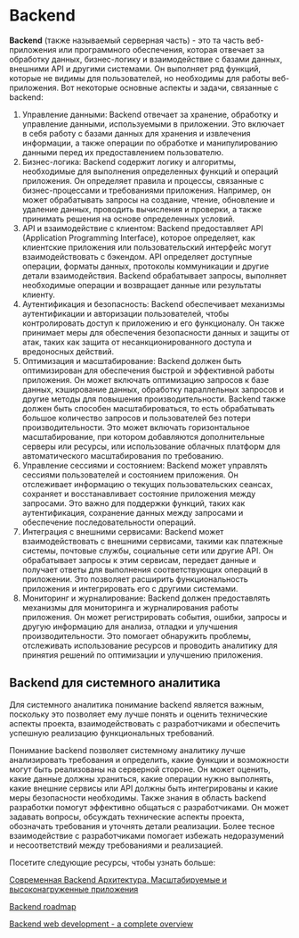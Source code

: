 # Backend

**Backend** (также называемый серверная часть) - это та часть веб-приложения или программного обеспечения, которая отвечает за обработку данных, бизнес-логику и взаимодействие с базами данных, внешними API и другими системами. Он выполняет ряд функций, которые не видимы для пользователей, но необходимы для работы веб-приложения. Вот некоторые основные аспекты и задачи, связанные с backend:

1. Управление данными: Backend отвечает за хранение, обработку и управление данными, используемыми в приложении. Это включает в себя работу с базами данных для хранения и извлечения информации, а также операции по обработке и манипулированию данными перед их предоставлением пользователю.
2. Бизнес-логика: Backend содержит логику и алгоритмы, необходимые для выполнения определенных функций и операций приложения. Он определяет правила и процессы, связанные с бизнес-процессами и требованиями приложения. Например, он может обрабатывать запросы на создание, чтение, обновление и удаление данных, проводить вычисления и проверки, а также принимать решения на основе определенных условий.
3. API и взаимодействие с клиентом: Backend предоставляет API (Application Programming Interface), которое определяет, как клиентские приложения или пользовательский интерфейс могут взаимодействовать с бэкендом. API определяет доступные операции, форматы данных, протоколы коммуникации и другие детали взаимодействия. Backend обрабатывает запросы, выполняет необходимые операции и возвращает данные или результаты клиенту.
4. Аутентификация и безопасность: Backend обеспечивает механизмы аутентификации и авторизации пользователей, чтобы контролировать доступ к приложению и его функционалу. Он также принимает меры для обеспечения безопасности данных и защиты от атак, таких как защита от несанкционированного доступа и вредоносных действий.
5. Оптимизация и масштабирование: Backend должен быть оптимизирован для обеспечения быстрой и эффективной работы приложения. Он может включать оптимизацию запросов к базе данных, кэширование данных, обработку параллельных запросов и другие методы для повышения производительности. Backend также должен быть способен масштабироваться, то есть обрабатывать большое количество запросов и пользователей без потери производительности. Это может включать горизонтальное масштабирование, при котором добавляются дополнительные серверы или ресурсы, или использование облачных платформ для автоматического масштабирования по требованию.
6. Управление сессиями и состоянием: Backend может управлять сессиями пользователей и состоянием приложения. Он отслеживает информацию о текущих пользовательских сеансах, сохраняет и восстанавливает состояние приложения между запросами. Это важно для поддержки функций, таких как аутентификация, сохранение данных между запросами и обеспечение последовательности операций.
7. Интеграция с внешними сервисами: Backend может взаимодействовать с внешними сервисами, такими как платежные системы, почтовые службы, социальные сети или другие API. Он обрабатывает запросы к этим сервисам, передает данные и получает ответы для выполнения соответствующих операций в приложении. Это позволяет расширить функциональность приложения и интегрировать его с другими системами.
8. Мониторинг и журналирование: Backend должен предоставлять механизмы для мониторинга и журналирования работы приложения. Он может регистрировать события, ошибки, запросы и другую информацию для анализа, отладки и улучшения производительности. Это помогает обнаружить проблемы, отслеживать использование ресурсов и проводить аналитику для принятия решений по оптимизации и улучшению приложения.

## Backend для системного аналитика

Для системного аналитика понимание backend является важным, поскольку это позволяет ему лучше понять и оценить технические аспекты проекта, взаимодействовать с разработчиками и обеспечить успешную реализацию функциональных требований.

Понимание backend позволяет системному аналитику лучше анализировать требования и определить, какие функции и возможности могут быть реализованы на серверной стороне. Он может оценить, какие данные должны храниться, какие операции нужно выполнять, какие внешние сервисы или API должны быть интегрированы и какие меры безопасности необходимы. Также знания в область backend разработки помогут эффективно общаться с разработчиками. Он может задавать вопросы, обсуждать технические аспекты проекта, обозначать требования и уточнять детали реализации. Более тесное взаимодействие с разработчиками помогает избежать недоразумений и несоответствий между требованиями и реализацией.

Посетите следующие ресурсы, чтобы узнать больше:

[Современная Backend Архитектура. Масштабируемые и высоконагруженные приложения](https://www.youtube.com/watch?v=ZgojwJEcLn8\&list=PL-0FwrBQScStO\_lDa8EMATvjbDW\_jQn2C\&ab\_channel=%D0%90%D1%80%D1%82%D1%91%D0%BC%D0%A8%D1%83%D0%BC%D0%B5%D0%B9%D0%BA%D0%BE)

[Backend roadmap](https://roadmap.sh/backend)

[Backend web development - a complete overview](https://www.youtube.com/watch?v=XBu54nfzxAQ\&ab\_channel=SuperSimpleDev)
